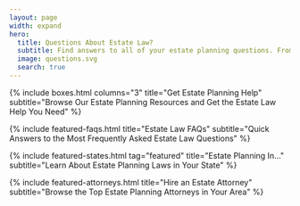 ```yaml
---
layout: page
width: expand
hero:
  title: Questions About Estate Law?
  subtitle: Find answers to all of your estate planning questions. From estate law to probate, wills to trusts, to finding an estate planning attorney, EstateLawFAQS.com has you covered.
  image: questions.svg
  search: true
---
```


<!-- Boxes -->
{% include boxes.html columns="3" title="Get Estate Planning Help" subtitle="Browse Our Estate Planning Resources and Get the Estate Law Help You Need" %}

<!-- Featured FAQs -->
{% include featured-faqs.html title="Estate Law FAQs" subtitle="Quick Answers to the Most Frequently Asked Estate Law Questions" %}

<!-- Estate Planning by State -->
{% include featured-states.html tag="featured" title="Estate Planning In..." subtitle="Learn About Estate Planning Laws in Your State" %}

<!-- Featured Estate Law Attorneys -->
{% include featured-attorneys.html title="Hire an Estate Attorney" subtitle="Browse the Top Estate Planning Attorneys in Your Area" %}

